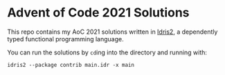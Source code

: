 # Advent of Code 2021 Solutions
This repo contains my AoC 2021 solutions written in [Idris2][1],
a dependently typed functional programming language.

You can run the solutions by `cd`ing into the directory and running with:
```
idris2 --package contrib main.idr -x main
```

[1]: https://www.idris-lang.org/

